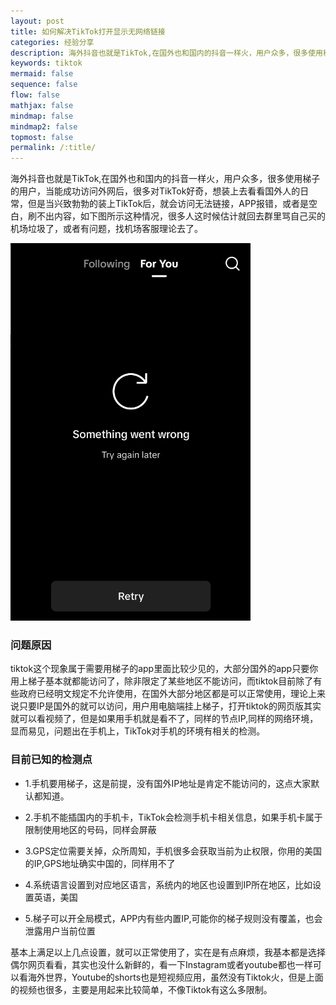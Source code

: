 ```yaml
---
layout: post
title: 如何解决TikTok打开显示无网络链接
categories: 经验分享
description: 海外抖音也就是TikTok,在国外也和国内的抖音一样火，用户众多，很多使用梯子的用户，当能成功访问外网后，很多对TikTok好奇，想装上去看看国外人的日常，但是当兴致勃勃的装上TikTok后，就会访问无法链接，APP报错，或者是空白，刷不出内容，这不是机场的问题，本文介绍有如何解决
keywords: tiktok
mermaid: false
sequence: false
flow: false
mathjax: false
mindmap: false
mindmap2: false
topmost: false
permalink: /:title/
---
```


海外抖音也就是TikTok,在国外也和国内的抖音一样火，用户众多，很多使用梯子的用户，当能成功访问外网后，很多对TikTok好奇，想装上去看看国外人的日常，但是当兴致勃勃的装上TikTok后，就会访问无法链接，APP报错，或者是空白，刷不出内容，如下图所示这种情况，很多人这时候估计就回去群里骂自己买的机场垃圾了，或者有问题，找机场客服理论去了。

![tiktok](/images/posts/tiktok/tiktok.png)

### 问题原因

tiktok这个现象属于需要用梯子的app里面比较少见的，大部分国外的app只要你用上梯子基本就都能访问了，除非限定了某些地区不能访问，而tiktok目前除了有些政府已经明文规定不允许使用，在国外大部分地区都是可以正常使用，理论上来说只要IP是国外的就可以访问，用户用电脑端挂上梯子，打开tiktok的网页版其实就可以看视频了，但是如果用手机就是看不了，同样的节点IP,同样的网络环境，显而易见，问题出在手机上，TikTok对手机的环境有相关的检测。

### 目前已知的检测点

- 1.手机要用梯子，这是前提，没有国外IP地址是肯定不能访问的，这点大家默认都知道。

- 2.手机不能插国内的手机卡，TikTok会检测手机卡相关信息，如果手机卡属于限制使用地区的号码，同样会屏蔽

- 3.GPS定位需要关掉，众所周知，手机很多会获取当前为止权限，你用的美国的IP,GPS地址确实中国的，同样用不了

- 4.系统语言设置到对应地区语言，系统内的地区也设置到IP所在地区，比如设置英语，美国

- 5.梯子可以开全局模式，APP内有些内置IP,可能你的梯子规则没有覆盖，也会泄露用户当前位置

基本上满足以上几点设置，就可以正常使用了，实在是有点麻烦，我基本都是选择偶尔网页看看，其实也没什么新鲜的，看一下Instagram或者youtube都也一样可以看海外世界，Youtube的shorts也是短视频应用，虽然没有Tiktok火，但是上面的视频也很多，主要是用起来比较简单，不像Tiktok有这么多限制。

  







